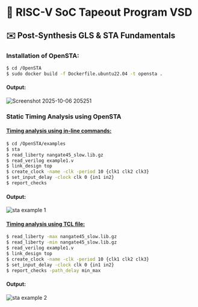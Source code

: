 # 🧮 RISC-V SoC Tapeout Program VSD
## ✉️ Post-Synthesis GLS & STA Fundamentals
### Installation of OpenSTA:

``` bash
$ cd /OpenSTA
$ sudo docker build -f Dockerfile.ubuntu22.04 -t opensta .
```

#### Output:
![Screenshot 2025-10-06 205251](https://github.com/user-attachments/assets/7a8734b5-5c89-48c0-b7ff-832938770876)

### Static Timing Analysis using OpenSTA
#### <ins>Timing analysis using in-line commands:</ins>
``` bash
$ cd /OpenSTA/examples
$ sta
$ read_liberty nangate45_slow.lib.gz
$ read_verilog example1.v
$ link_design top
$ create_clock -name -clk -period 10 {clk1 clk2 clk3}
$ set_input_delay -clock clk 0 {in1 in2}
$ report_checks
```

#### Output:
![sta example 1](https://github.com/user-attachments/assets/c5690d76-2a0a-42bb-ba3d-4ceae80a4f0e)


#### <ins>Timing analysis using TCL file:</ins>
``` bash
$ read_liberty -max nangate45_slow.lib.gz
$ read_liberty -min nangate45_slow.lib.gz
$ read_verilog example1.v
$ link_design top
$ create_clock -name -clk -period 10 {clk1 clk2 clk3}
$ set_input_delay -clock clk 0 {in1 in2}
$ report_checks -path_delay min_max
```

#### Output:

![sta example 2](https://github.com/user-attachments/assets/9f182d41-bfe7-4520-a890-3e2c6a493efd)

